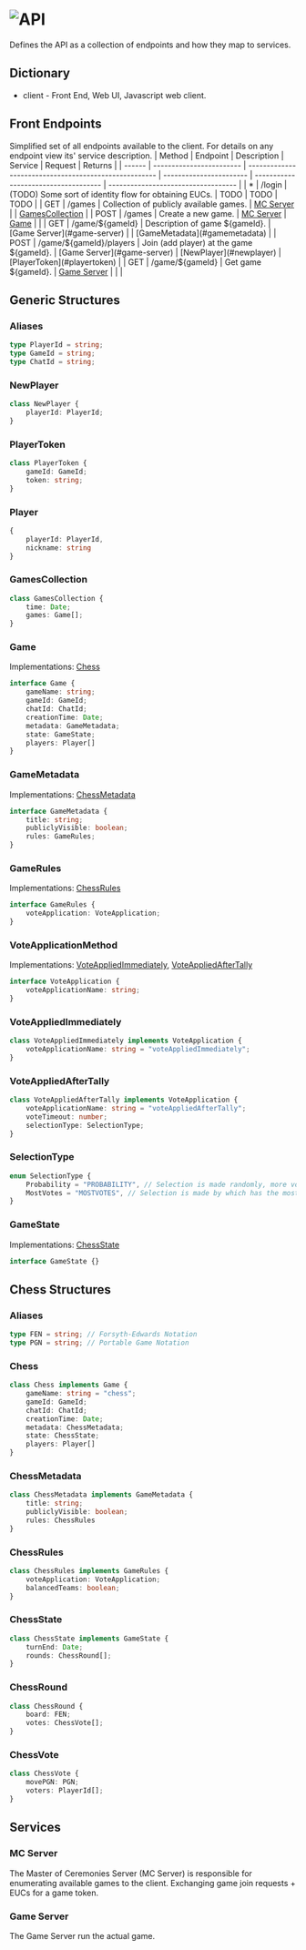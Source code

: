 # ![API](./img/community-chess-api.png)
Defines the API as a collection of endpoints and how they map to services.

## Dictionary
- client - Front End, Web UI, Javascript web client.

## Front Endpoints
Simplified set of all endpoints available to the client. For details on any endpoint view its' service description.
| Method | Endpoint                 | Description                                           | Service                 | Request                              | Returns                             |
| ------ | ------------------------ | ----------------------------------------------------- | ----------------------- | ------------------------------------ | ----------------------------------- |
| *      | /login                   | (TODO) Some sort of identity flow for obtaining EUCs. | TODO                    | TODO                                 | TODO                                |
| GET    | /games                   | Collection of publicly available games.              | [MC Server](#mc-server) |                                      | [GamesCollection](#gamecollection)  |
| POST   | /games                   | Create a new game.                                    | [MC Server](#mc-server) | [Game](#game)  |                                     |
| GET    | /game/${gameId}         | Description of game ${gameId}.                        | [Game Server](#game-server) |                                      | [GameMetadata](#gamemetadata) |
| POST   | /game/${gameId}/players | Join (add player) at the game ${gameId}.              | [Game Server](#game-server) | [NewPlayer](#newplayer) | [PlayerToken](#playertoken)         |
| GET | /game/${gameId} | Get game ${gameId}. | [Game Server](#game-server) | | |

## Generic Structures

### Aliases
```Typescript
type PlayerId = string;
type GameId = string;
type ChatId = string;
```

### NewPlayer
```Typescript
class NewPlayer {
    playerId: PlayerId;
}
```

### PlayerToken
```Typescript
class PlayerToken {
    gameId: GameId;
    token: string;
}
```

### Player
```Typescript
{
    playerId: PlayerId,
    nickname: string
}
```

### GamesCollection

```Typescript
class GamesCollection {
    time: Date;
    games: Game[];
}
```

### Game
Implementations: [Chess](#chess)
```Typescript
interface Game {
    gameName: string;
    gameId: GameId;
    chatId: ChatId;
    creationTime: Date;
    metadata: GameMetadata;
    state: GameState;
    players: Player[]
}
```

### GameMetadata
Implementations: [ChessMetadata](#chessmetadata)
```Typescript
interface GameMetadata {
    title: string;
    publiclyVisible: boolean;
    rules: GameRules;
}
```

### GameRules
Implementations: [ChessRules](#chessrules)
```Typescript
interface GameRules {
    voteApplication: VoteApplication;
}
```

### VoteApplicationMethod
Implementations: [VoteAppliedImmediately](#VoteAppliedImmediately), [VoteAppliedAfterTally](#VoteAppliedAfterTally)
```Typescript
interface VoteApplication {
    voteApplicationName: string;
}
```

### VoteAppliedImmediately
```Typescript
class VoteAppliedImmediately implements VoteApplication {
    voteApplicationName: string = "voteAppliedImmediately";
}
```

### VoteAppliedAfterTally

```Typescript
class VoteAppliedAfterTally implements VoteApplication {
    voteApplicationName: string = "voteAppliedAfterTally";
    voteTimeout: number;
    selectionType: SelectionType;
}
```

### SelectionType
```Typescript
enum SelectionType {
    Probability = "PROBABILITY", // Selection is made randomly, more votes means higher probability.
    MostVotes = "MOSTVOTES", // Selection is made by which has the most votes.
}
```

### GameState
Implementations: [ChessState](#chessstate)
```Typescript
interface GameState {}
```

## Chess Structures

### Aliases
```Typescript
type FEN = string; // Forsyth-Edwards Notation
type PGN = string; // Portable Game Notation
```

### Chess
```Typescript
class Chess implements Game {
    gameName: string = "chess";
    gameId: GameId;
    chatId: ChatId;
    creationTime: Date;
    metadata: ChessMetadata;
    state: ChessState;
    players: Player[]
}
```

### ChessMetadata
```Typescript
class ChessMetadata implements GameMetadata {
    title: string;
    publiclyVisible: boolean;
    rules: ChessRules
}
```

### ChessRules
```Typescript
class ChessRules implements GameRules {
    voteApplication: VoteApplication;
    balancedTeams: boolean;
}
```

### ChessState
```Typescript
class ChessState implements GameState {
    turnEnd: Date;
    rounds: ChessRound[];
}
```

### ChessRound
```Typescript
class ChessRound {
    board: FEN;
    votes: ChessVote[];
}
```

### ChessVote
```Typescript
class ChessVote {
    movePGN: PGN;
    voters: PlayerId[];
}
```


## Services


### MC Server
The Master of Ceremonies Server (MC Server) is responsible for enumerating available games to the client. Exchanging game join requests + EUCs for a game token. 

### Game Server
The Game Server run the actual game. 
